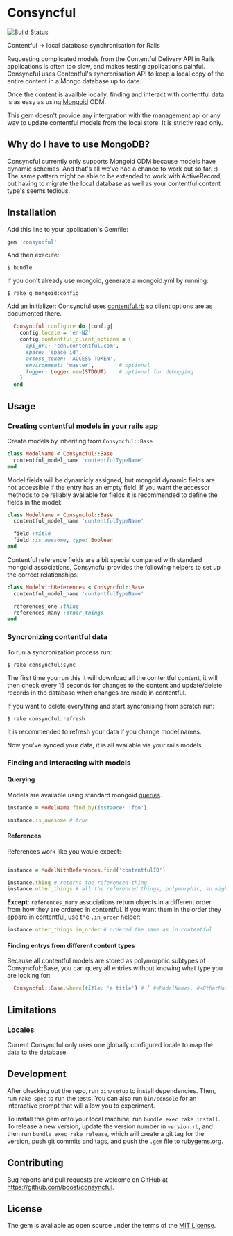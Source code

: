# Consyncful
[![Build Status](https://travis-ci.com/boost/consyncful.svg?branch=master)](https://travis-ci.com/boost/consyncful)

Contentful -> local database synchronisation for Rails

Requesting complicated models from the Contentful Delivery API in Rails applications is often
too slow, and makes testing applications painful. Consyncful uses Contentful's syncronisation API 
to keep a local copy of the entire content in a Mongo database up to date.

Once the content is availble locally, finding and interact with contentful data is as easy as 
using [Mongoid](https://docs.mongodb.com/mongoid/current/tutorials/mongoid-documents/) ODM. 

This gem doesn't provide any intergration with the management api or any way to update contentful models from the local store. It is strictly read only.

## Why do I have to use MongoDB?

Consyncful currently only supports Mongoid ODM because models have dynamic schemas. And that's all we've had a chance to work out so far. :) 
The same pattern might be able to be extended to work with ActiveRecord, but having to migrate the local database as well as your contentful content type's seems tedious.

## Installation

Add this line to your application's Gemfile:

```ruby
gem 'consyncful'
```

And then execute:

    $ bundle

If you don't already use mongoid, generate a mongoid.yml by running:

    $ rake g mongoid:config

Add an initializer:
Consyncful uses [contentful.rb](https://github.com/contentful/contentful.rb) so client options are as documented there.
```ruby
  Consyncful.configure do |config|
    config.locale = 'en-NZ'
    config.contentful_client_options = {
      api_url: 'cdn.contentful.com',
      space: 'space_id',
      access_token: 'ACCESS TOKEN',
      environment: 'master',        # optional
      logger: Logger.new(STDOUT)    # optional for debugging
    }
  end
```

## Usage

### Creating contentful models in your rails app

Create models by inheriting from `Consyncful::Base`

```ruby
class ModelName < Consyncful::Base
  contentful_model_name 'contentfulTypeName'
end
```

Model fields will be dynamicly assigned, but mongoid dynamic fields are not accessible if the entry has an empty field. If you want the accessor methods to be reliably available for fields it is recommended to define the fields in the model:

```ruby 
class ModelName < Consyncful::Base
  contentful_model_name 'contentfulTypeName'

  field :title
  field :is_awesome, type: Boolean
end
```

Contentful reference fields are a bit special compared with standard mongoid associations, Consyncful provides the following helpers to set up the correct relationships:

```ruby 
class ModelWithReferences < Consyncful::Base
  contentful_model_name 'contentfulTypeName'

  references_one :thing
  references_many :other_things
end
```

### Syncronizing contentful data

To run a syncronization process run:

    $ rake consyncful:sync

The first time you run this it will download all the contentful content, it will then check every 15 seconds for changes to the content and update/delete records in the database when changes are made in contentful.

If you want to delete everything and start syncronising from scratch run:

    $ rake consyncful:refresh

It is recommended to refresh your data if you change model names.

Now you've synced your data, it is all available via your rails models

### Finding and interacting with models

#### Querying
Models are available using standard mongoid [queries](https://docs.mongodb.com/mongoid/current/tutorials/mongoid-queries/).

```ruby
instance = ModelName.find_by(instance: 'foo')

instance.is_awesome # true
```

#### References
References work like you woule expect:

```ruby

instance = ModelWithReferences.find('contentfulID')

instance.thing # returns the referenced thing
instance.other_things # all the referenced things, polymorphic, so might be different types
```

**Except**:
`references_many` associations return objects in a different order from how they are ordered in contentful. If you want them in the order they appare in contentful, use the `.in_order` helper:

```ruby
instance.other_things.in_order # ordered the same as in contentful
```

#### Finding entrys from different content types

Because all contentful models are stored as polymorphic subtypes of Consyncful::Base, you can query all entries without knowing what type you are looking for:

```ruby
  Consyncful::Base.where(title: 'a title') # [ #<ModelName>, #<OtherModelName> ]
```

## Limitations

### Locales

Current Consyncful only uses one globally configured locale to map the data to the database.

## Development

After checking out the repo, run `bin/setup` to install dependencies. Then, run `rake spec` to run the tests. You can also run `bin/console` for an interactive prompt that will allow you to experiment.

To install this gem onto your local machine, run `bundle exec rake install`. To release a new version, update the version number in `version.rb`, and then run `bundle exec rake release`, which will create a git tag for the version, push git commits and tags, and push the `.gem` file to [rubygems.org](https://rubygems.org).

## Contributing

Bug reports and pull requests are welcome on GitHub at https://github.com/boost/consyncful.

## License

The gem is available as open source under the terms of the [MIT License](https://opensource.org/licenses/MIT).
